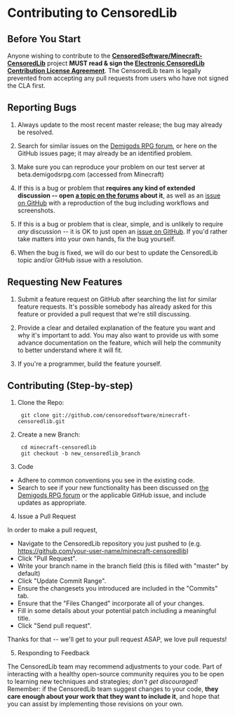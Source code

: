 # Contributing to CensoredLib

## Before You Start

Anyone wishing to contribute to the **[CensoredSoftware/Minecraft-CensoredLib](https://github.com/censoredsoftware/minecraft-censoredlib)** project **MUST read & sign the [Electronic CensoredLib Contribution License Agreement](https://docs.google.com/forms/d/1bQTM9jitKm-nUjJ1RAdoJMA94aUxUpK7-zc-w41YWf0/viewform)**. The CensoredLib team is legally prevented from accepting any pull requests from users who have not signed the CLA first.

## Reporting Bugs

1. Always update to the most recent master release; the bug may already be resolved.

2. Search for similar issues on the [Demigods RPG forum][f], or here on the GitHub issues page; it may already be an identified problem.

3. Make sure you can reproduce your problem on our test server at beta.demigodsrpg.com (accessed from Minecraft)

4. If this is a bug or problem that **requires any kind of extended discussion -- open [a topic on the forums][f] about it**, as well as an [issue on GitHub](https://github.com/censoredsoftware/minecraft-censoredlib/issues) with a reproduction of the bug including workflows and screenshots.

5. If this is a bug or problem that is clear, simple, and is unlikely to require *any* discussion -- it is OK to just open an [issue on GitHub](https://github.com/censoredsoftware/minecraft-censoredlib/issues). If you'd rather take matters into your own hands, fix the bug yourself.

6. When the bug is fixed, we will do our best to update the CensoredLib topic and/or GitHub issue with a resolution.

## Requesting New Features

1. Submit a feature request on GitHub after searching the list for similar feature requests. It's possible somebody has already asked for this feature or provided a pull request that we're still discussing.

2. Provide a clear and detailed explanation of the feature you want and why it's important to add. You may also want to provide us with some advance documentation on the feature, which will help the community to better understand where it will fit.

3. If you're a programmer, build the feature yourself.

## Contributing (Step-by-step)

1. Clone the Repo:

        git clone git://github.com/censoredsoftware/minecraft-censoredlib.git

2. Create a new Branch:

        cd minecraft-censoredlib
        git checkout -b new_censoredlib_branch

3. Code
  * Adhere to common conventions you see in the existing code.
  * Search to see if your new functionality has been discussed on [the Demigods RPG forum][f] or the applicable GitHub issue, and include updates as appropriate.

4. Issue a Pull Request

  In order to make a pull request,
  * Navigate to the CensoredLib repository you just pushed to (e.g. https://github.com/your-user-name/minecraft-censoredlib)
  * Click "Pull Request".
  * Write your branch name in the branch field (this is filled with "master" by default)
  * Click "Update Commit Range".
  * Ensure the changesets you introduced are included in the "Commits" tab.
  * Ensure that the "Files Changed" incorporate all of your changes.
  * Fill in some details about your potential patch including a meaningful title.
  * Click "Send pull request".

  Thanks for that -- we'll get to your pull request ASAP, we love pull requests!

5. Responding to Feedback

  The CensoredLib team may recommend adjustments to your code. Part of interacting with a healthy open-source community requires you to be open to learning new techniques and strategies; *don't get discouraged!* Remember: if the CensoredLib team suggest changes to your code, **they care enough about your work that they want to include it**, and hope that you can assist by implementing those revisions on your own.

[f]: http://forum.demigodsrpg.com/category/censored-software-news/other-plugin-development
